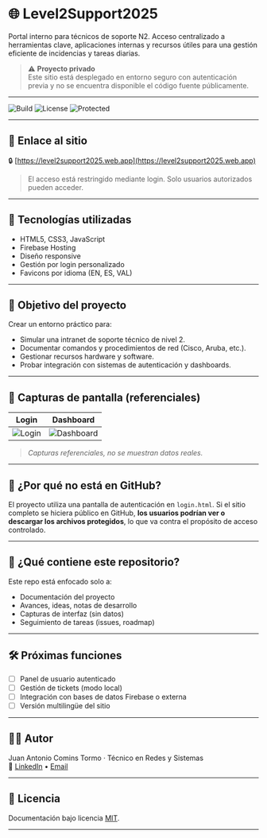 # 🌐 Level2Support2025

Portal interno para técnicos de soporte N2. Acceso centralizado a herramientas clave, aplicaciones internas y recursos útiles para una gestión eficiente de incidencias y tareas diarias.

> ⚠️ **Proyecto privado**  
> Este sitio está desplegado en entorno seguro con autenticación previa y no se encuentra disponible el código fuente públicamente.

---

![Build](https://img.shields.io/badge/status-online-brightgreen)
![License](https://img.shields.io/badge/repository-documentation_only-lightgrey)
![Protected](https://img.shields.io/badge/login-required-critical)

---

## 📎 Enlace al sitio

🔒 [https://level2support2025.web.app](https://level2support2025.web.app)

> El acceso está restringido mediante login. Solo usuarios autorizados pueden acceder.

---

## 🧰 Tecnologías utilizadas

- HTML5, CSS3, JavaScript
- Firebase Hosting
- Diseño responsive
- Gestión por login personalizado
- Favicons por idioma (EN, ES, VAL)

---

## 🎯 Objetivo del proyecto

Crear un entorno práctico para:

- Simular una intranet de soporte técnico de nivel 2.
- Documentar comandos y procedimientos de red (Cisco, Aruba, etc.).
- Gestionar recursos hardware y software.
- Probar integración con sistemas de autenticación y dashboards.

---

## 📸 Capturas de pantalla (referenciales)

| Login | Dashboard |
|-------|-----------|
| ![Login](./img/login_demo.png) | ![Dashboard](./img/dashboard_demo.png) |

> *Capturas referenciales, no se muestran datos reales.*

---

## 🚫 ¿Por qué no está en GitHub?

El proyecto utiliza una pantalla de autenticación en `login.html`. Si el sitio completo se hiciera público en GitHub, **los usuarios podrían ver o descargar los archivos protegidos**, lo que va contra el propósito de acceso controlado.

---

## 📁 ¿Qué contiene este repositorio?

Este repo está enfocado solo a:

- Documentación del proyecto
- Avances, ideas, notas de desarrollo
- Capturas de interfaz (sin datos)
- Seguimiento de tareas (issues, roadmap)

---

## 🛠️ Próximas funciones

- [ ] Panel de usuario autenticado
- [ ] Gestión de tickets (modo local)
- [ ] Integración con bases de datos Firebase o externa
- [ ] Versión multilingüe del sitio

---

## 👨‍💻 Autor

Juan Antonio Comins Tormo · Técnico en Redes y Sistemas  
🔗 [LinkedIn](https://www.linkedin.com/) • [Email](mailto:tucorreo@example.com)

---

## 📜 Licencia

Documentación bajo licencia [MIT](https://choosealicense.com/licenses/mit/).

---

